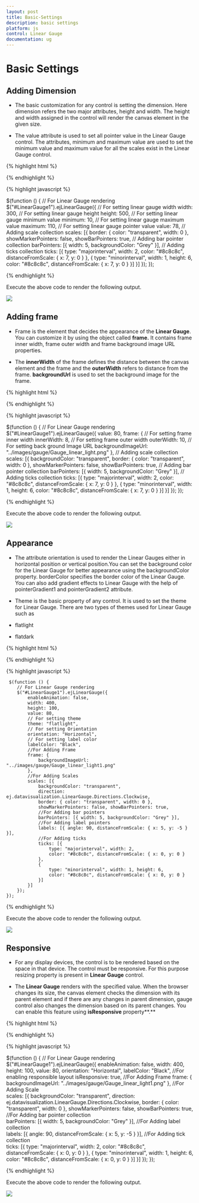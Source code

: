 ```yaml
---
layout: post
title: Basic-Settings
description: basic settings
platform: js
control: Linear Gauge
documentation: ug
---
```


# Basic Settings

## Adding Dimension

* The basic customization for any control is setting the dimension. Here dimension refers the two major attributes, height and width. The height and width assigned in the control will render the canvas element in the given size. 

* The value attribute is used to set all pointer value in the Linear Gauge control. The attributes, minimum and maximum value are used to set the minimum value and maximum value for all the scales exist in the Linear Gauge control.


{% highlight html %}

<div id="LinearGauge1"></div>

{% endhighlight %}

{% highlight javascript %}

   $(function () {
        // For Linear Gauge rendering
        $("#LinearGauge1").ejLinearGauge({
            // For setting linear gauge width
            width: 300,
            // For setting linear gauge height
            height: 500,
            // For setting linear gauge minimum value
            minimum: 10,
            // For setting linear gauge maximum value
            maximum: 110,
            // For setting linear gauge pointer value
            value: 78,
            // Adding scale collection
            scales: [{
                border: { color: "transparent", width: 0 },
                showMarkerPointers: false, showBarPointers: true,
                // Adding bar pointer collection
                barPointers: [{ width: 5, backgroundColor: "Grey" }],
                // Adding ticks collection
                ticks: [{
                    type: "majorinterval", width: 2,
                    color: "#8c8c8c", distanceFromScale: { x: 7, y: 0 }
                },
                {
                    type: "minorinterval", width: 1, height: 6,
                    color: "#8c8c8c", distanceFromScale: { x: 7, y: 0 }
                }]
            }]
        });
    });


{% endhighlight %}



Execute the above code to render the following output.



![](/js/LinearGauge/Basic-Settings_images/Basic-Settings_img1.png)



## Adding frame

* Frame is the element that decides the appearance of the **Linear Gauge**. You can customize it by using the object called **frame.** It contains frame inner width, frame outer width and frame background image URL properties. 

* The **innerWidth** of the frame defines the distance between the canvas element and the frame and the **outerWidth** refers to distance from the frame. **backgroundUrl** is used to set the background image for the frame.


{% highlight html %}

<div id="LinearGauge1"></div>

{% endhighlight %}

{% highlight javascript %}

 $(function () {
        // For Linear Gauge rendering
        $("#LinearGauge1").ejLinearGauge({
            value: 80,
            frame: {
                // For setting frame inner width
                innerWidth: 8,
                // For setting frame outer width
                outerWidth: 10,
                // For setting back ground Image URL
                backgroundImageUrl: "../images/gauge/Gauge_linear_light.png"
            },
            // Adding scale collection               
            scales: [{
                backgroundColor: "transparent",
                border: { color: "transparent", width: 0 },
                showMarkerPointers: false, showBarPointers: true,
                // Adding bar pointer collection
                barPointers: [{ width: 5, backgroundColor: "Grey" }],
                // Adding ticks collection
                ticks: [{
                    type: "majorinterval", width: 2,
                    color: "#8c8c8c", distanceFromScale: { x: 7, y: 0 }
                },
                {
                    type: "minorinterval", width: 1, height: 6,
                    color: "#8c8c8c", distanceFromScale: { x: 7, y: 0 }
                }]
            }]
        });
    });


{% endhighlight %}



Execute the above code to render the following output.



![](/js/LinearGauge/Basic-Settings_images/Basic-Settings_img2.png)



## Appearance

* The attribute orientation is used to render the Linear Gauges either in horizontal position or vertical position.You can set the background color for the Linear Gauge for better appearance using the backgroundColor property. borderColor specifies the border color of the Linear Gauge. You can also add gradient effects to Linear Gauge with the help of pointerGradient1 and pointerGradient2 attribute.

* Theme is the basic property of any control. It is used to set the theme for Linear Gauge. There are two types of themes used for Linear Gauge such as

 * flatlight

 * flatdark


{% highlight html %}

<div id="LinearGauge1"></div>

{% endhighlight %}

{% highlight javascript %}

 
     $(function () {
        // For Linear Gauge rendering
        $("#LinearGauge1").ejLinearGauge({
            enableAnimation: false,
            width: 400,
            height: 100,
            value: 80,
            // For setting theme
            theme: "flatlight",
            // For setting Orientation
            orientation: "Horizontal",
            // For setting label color
            labelColor: "Black",
            //For Adding Frame
            frame: {
                backgroundImageUrl: "../images/gauge/Gauge_linear_light1.png"
            },
            //For Adding Scales              
            scales: [{
                backgroundColor: "transparent",
                direction: ej.datavisualization.LinearGauge.Directions.Clockwise,
                border: { color: "transparent", width: 0 },
                showMarkerPointers: false, showBarPointers: true,
                //For Adding bar pointers
                barPointers: [{ width: 5, backgroundColor: "Grey" }],
                //For Adding label pointers
                labels: [{ angle: 90, distanceFromScale: { x: 5, y: -5 } }],
                //For Adding ticks
                ticks: [{
                    type: "majorinterval", width: 2,
                    color: "#8c8c8c", distanceFromScale: { x: 0, y: 0 }
                },
                {
                    type: "minorinterval", width: 1, height: 6,
                    color: "#8c8c8c", distanceFromScale: { x: 0, y: 0 }
                }]
            }]
        });
    });


{% endhighlight %}



Execute the above code to render the following output.

![](/js/LinearGauge/Basic-Settings_images/Basic-Settings_img3.png)



## Responsive 

* For any display devices, the control is to be rendered based on the space in that device. The control must be responsive. For this purpose resizing property is present in **Linear Gauge** control. 

* The **Linear Gauge** renders with the specified value. When the browser changes its size, the canvas element checks the dimension with its parent element and if there are any changes in parent dimension, gauge control also changes the dimension based on its parent changes. You can enable this feature using **isResponsive** property**.**


{% highlight html %}

<div id="LinearGauge1"></div>

{% endhighlight %}

{% highlight javascript %}

  $(function () {
        // For Linear Gauge rendering
        $("#LinearGauge1").ejLinearGauge({
            enableAnimation: false,
            width: 400,
            height: 100,
            value: 80,
            orientation: "Horizontal",
            labelColor: "Black",
            //For enabling responsible layout
            isResponsive: true,
            //For Adding Frame
            frame: {
                backgroundImageUrl: "../images/gauge/Gauge_linear_light1.png"
            },
            //For Adding Scale             
            scales: [{
                backgroundColor: "transparent",
                direction: ej.datavisualization.LinearGauge.Directions.Clockwise,
                border: { color: "transparent", width: 0 },
                showMarkerPointers: false, showBarPointers: true,
                //For Adding bar pointer collection             
                barPointers: [{ width: 5, backgroundColor: "Grey" }],
                //For Adding label collection             
                labels: [{ angle: 90, distanceFromScale: { x: 5, y: -5 } }],
                //For Adding tick collection             
                ticks: [{
                    type: "majorinterval", width: 2,
                    color: "#8c8c8c", distanceFromScale: { x: 0, y: 0 }
                },
               {
                   type: "minorinterval", width: 1, height: 6,
                   color: "#8c8c8c", distanceFromScale: { x: 0, y: 0 }
               }]
            }]
        });
    });


{% endhighlight %}



Execute the above code to render the following output.


![](/js/LinearGauge/Basic-Settings_images/Basic-Settings_img4.png)



